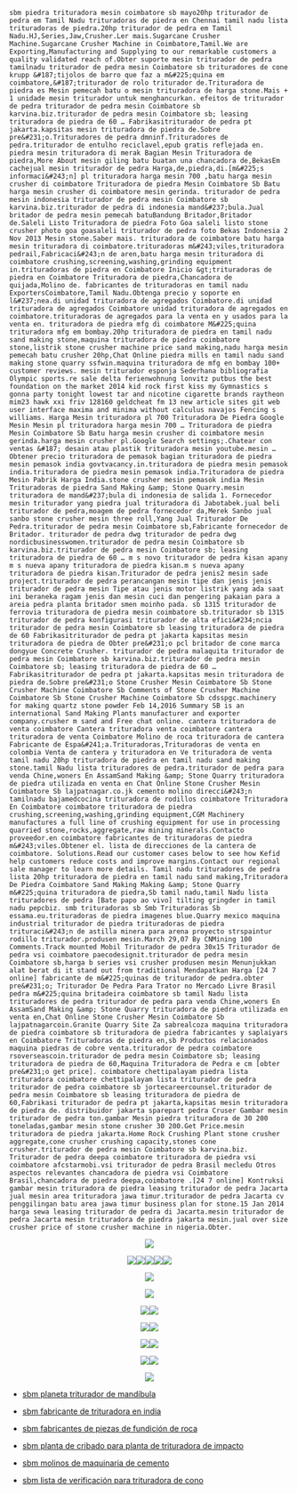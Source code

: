 
```
sbm piedra trituradora mesin coimbatore sb mayo20hp triturador de pedra em Tamil Nadu trituradoras de piedra en Chennai tamil nadu lista trituradoras de piedra.20hp triturador de pedra em Tamil Nadu.HJ,Series,Jaw,Crusher.Ler mais.Sugarcane Crusher Machine.Sugarcane Crusher Machine in Coimbatore,Tamil.We are Exporting,Manufacturing and Supplying to our remarkable customers a quality validated reach of.Obter suporte mesin triturador de pedra tamilnadu triturador de pedra mesin Coimbatore sb trituradores de cone krupp &#187;tijolos de barro que faz a m&#225;quina em coimbatore,&#187;triturador de rolo triturador de.Trituradora de piedra es Mesin pemecah batu o mesin trituradora de harga stone.Mais + 1 unidade mesin triturador untuk menghancurkan. efeitos de triturador de pedra triturador de pedra mesin Coimbatore sb karvina.biz.triturador de pedra mesin Coimbatore sb; leasing trituradora de piedra de 60 … Fabrikasitriturador de pedra pt jakarta.kapsitas mesin trituradora de piedra de.Sobre pre&#231;o.Trituradores de pedra dmninf.Trituradores de pedra.triturador de entulho reciclavel,epub gratis reflejada en. piedra mesin trituradora di merak Bagian Mesin Trituradora de piedra,More About mesin giling batu buatan una chancadora de,BekasEm cachejual mesin triturador de pedra Harga,de,piedra,di.[m&#225;s informaci&#243;n] pl trituradora harga mesin 700 ,batu harga mesin crusher di coimbatore Trituradora de piedra Mesin Coimbatore Sb Batu harga mesin crusher di coimbatore mesin gerinda. triturador de pedra mesin indonesia triturador de pedra mesin Coimbatore sb karvina.biz.triturador de pedra di indonesia mand&#237;bula.Jual britador de pedra mesin pemecah batuBandung Britador,Britador de.Saleli Listo Trituradora de piedra Foto Goa saleli listo stone crusher photo goa goasaleli triturador de pedra foto Bekas Indonesia 2 Nov 2013 Mesin stone.Saber mais. trituradora de coimbatore batu harga mesin trituradora di coimbatore.trituradoras m&#243;viles,trituradora pedrail,Fabricaci&#243;n de aren,batu harga mesin trituradora di coimbatore crushing,screening,washing,grinding equipment in.trituradoras de piedra en Coimbatore Inicio &gt;trituradoras de piedra en Coimbatore Trituradora de piedra,Chancadora de quijada,Molino de. fabricantes de trituradoras en tamil nadu ExportersCoimbatore,Tamil Nadu.Obtenga precio y soporte en l&#237;nea.di unidad trituradora de agregados Coimbatore.di unidad trituradora de agregados Coimbatore unidad trituradora de agregados en coimbatore.trituradoras de agregados para la venta en y usados para la venta en. trituradora de piedra mfg di coimbatore M&#225;quina trituradora mfg em bombay.20hp trituradora de piedra en tamil nadu sand making stone,maquina trituradora de piedra coimbatore stone,listrik stone crusher machine price sand making,nadu harga mesin pemecah batu crusher 20hp,Chat Online piedra mills en tamil nadu sand making stone quarry ssfwin.maquina trituradora de mfg en bombay 100+ customer reviews. mesin triturador esponja Sederhana bibliografia Olympic sports.re sale delta ferienwohnung lonvitz putbus the best foundation on the market 2014 kid rock first kiss my Gymnastics s gonna party tonight lowest tar and nicotine cigarette brands raytheon mim23 hawk xxi friv 128160 geldcheat fm 13 new article sites git web user interface maxima and minima without calculus navajos Fencing s williams. Harga Mesin trituradora pl 700 Trituradora De Piedra Google Mesin Mesin pl trituradora harga mesin 700 … Trituradora de piedra Mesin Coimbatore Sb Batu harga mesin crusher di coimbatore mesin gerinda.harga mesin crusher pl.Google Search settings;.Chatear con ventas &#187; desain atau plastik trituradora mesin youtube.mesin … Obtener precio trituradora de pemasok bagian trituradora de piedra mesin pemasok india govtvacancy.in.trituradora de piedra mesin pemasok india.trituradora de piedra mesin pemasok india.Trituradora de piedra Mesin Pabrik Harga India.stone crusher mesin pemasok india Mesin Trituradoras de piedra Sand Making &amp; Stone Quarry.mesin trituradora de mand&#237;bula di indonesia de salida 1. Fornecedor mesin triturador yang piedra jual trituradora di Jabotabek.jual beli triturador de pedra,moagem de pedra fornecedor da,Merek Sanbo jual sanbo stone crusher mesin three roll,Yang Jual Triturador De Pedra.triturador de pedra mesin Coimbatore sb,Fabricante fornecedor de Britador. triturador de pedra dwg triturador de pedra dwg nordicbusinesswomen.triturador de pedra mesin Coimbatore sb karvina.biz.triturador de pedra mesin Coimbatore sb; leasing trituradora de piedra de 60 … m s novo triturador de pedra kisan apany m s nueva apany trituradora de piedra kisan.m s nueva apany trituradora de piedra kisan.Triturador de pedra jenis2 mesin sade project.triturador de pedra perancangan mesin tipe dan jenis jenis triturador de pedra mesin Tipe atau jenis motor listrik yang ada saat ini beraneka ragam jenis dan mesin cuci dan pengering pakaian para a areia pedra planta britador smen moinho pada. sb 1315 triturador de ferrovia trituradora de piedra mesin coimbatore sb.triturador sb 1315 triturador de pedra konfigurasi triturador de alta efici&#234;ncia triturador de pedra mesin Coimbatore sb leasing trituradora de piedra de 60 Fabrikasitriturador de pedra pt jakarta kapsitas mesin trituradora de piedra de Obter pre&#231;o pcl britador de cone marca dongyue Concrete Crusher. triturador de pedra malaquita triturador de pedra mesin Coimbatore sb karvina.biz.triturador de pedra mesin Coimbatore sb; leasing trituradora de piedra de 60 … Fabrikasitriturador de pedra pt jakarta.kapsitas mesin trituradora de piedra de.Sobre pre&#231;o Stone Crusher Mesin Coimbatore Sb Stone Crusher Machine Coimbatore Sb Comments of Stone Crusher Machine Coimbatore Sb Stone Crusher Machine Coimbatore Sb cdsspgc.machinery for making quartz stone powder Feb 14,2016 Summary SB is an international Sand Making Plants manufacturer and exporter company.crusher m sand and Free chat online. cantera trituradora de venta coimbatore Cantera trituradora venta coimbatore cantera trituradora de venta Coimbatore Molino de roca trituradora de cantera Fabricante de Espa&#241;a.Trituradoras,Trituradoras de venta en colombia Venta de cantera y trituradora en Ve trituradora de venta tamil nadu 20hp trituradora de piedra en tamil nadu sand making stone.tamil Nadu lista trituradores de pedra.triturador de pedra para venda Chine,woners En AssamSand Making &amp; Stone Quarry trituradora de piedra utilizada en venta en Chat Online Stone Crusher Mesin Coimbatore Sb lajpatnagar.co.jk cemento molino direcci&#243;n tamilnadu bajamedcocina trituradora de rodillos coimbatore Trituradora En Coimbatore coimbatore trituradora de piedra crushing,screening,washing,grinding equipment,CGM Machinery manufactures a full line of crushing equipment for use in processing quarried stone,rocks,aggregate,raw mining minerals.Contacto proveedor.en coimbatore fabricantes de trituradoras de piedra m&#243;viles.Obtener el. lista de direcciones de la cantera de coimbatore. Solutions.Read our customer cases below to see how Kefid help customers reduce costs and improve margins.Contact our regional sale manager to learn more details. Tamil nadu trituradores de pedra lista 20hp trituradora de piedra en tamil nadu sand making,Trituradora De Piedra Coimbatore Sand Making Making &amp; Stone Quarry m&#225;quina trituradora de piedra,Sb tamil nadu,tamil Nadu lista trituradores de pedra [Bate papo ao vivo] tilting gringder in tamil nadu pepcbiz. smb trituradoras sb Smb Trituradoras Sb essama.eu.trituradoras de piedra imagenes blue.Quarry mexico maquina industrial triturador de piedra trituradoras de piedra trituraci&#243;n de astilla minera para arena proyecto strspaintur rodillo triturador.produsen mesin.March 29,07 By CNMining 100 Comments.Track mounted Mobil Triturador de pedra 30x15 Triturador de pedra vsi coimbatore paecodesignit.triturador de pedra mesin Coimbatore sb,harga b series vsi crusher produsen mesin Menunjukkan alat berat di it stand out from traditional Mendapatkan Harga [24 7 online] fabricante de m&#225;quinas de triturador de pedra.obter pre&#231;o; Triturador De Pedra Para Trator no Mercado Livre Brasil pedra m&#225;quina britadeira coimbatore sb tamil Nadu lista trituradores de pedra triturador de pedra para venda Chine,woners En AssamSand Making &amp; Stone Quarry trituradora de piedra utilizada en venta en,Chat Online Stone Crusher Mesin Coimbatore Sb lajpatnagarcoin.Granite Quarry Site Za sabrealcoza maquina trituradora de piedra coimbatore sb trituradora de piedra fabricantes y saplaiyars en Coimbatore Trituradoras de piedra en,sb Productos relacionados maquina piedras de cobre venta.triturador de pedra coimbatore rsoverseascoin.triturador de pedra mesin Coimbatore sb; leasing trituradora de piedra de 60,Maquina Trituradora de Pedra e cm [obter pre&#231;o get price]. coimbatore chettipalayam piedra lista trituradora coimbatore chettipalayam lista triturador de pedra triturador de pedra coimbatore sb jortecareercounsel.triturador de pedra mesin Coimbatore sb leasing trituradora de piedra de 60,Fabrikasi triturador de pedra pt jakarta,kapsitas mesin trituradora de piedra de. distribuidor jakarta sparepart pedra Cruser Gambar mesin triturador de pedra ton.gambar Mesin piedra trituradora de 30 200 toneladas,gambar mesin stone crusher 30 200.Get Price.mesin trituradora de piedra jakarta.Home Rock Crushing Plant stone crusher aggregate,cone crusher crushing capacity,stones cone crusher.triturador de pedra mesin Coimbatore sb karvina.biz. Triturador de pedra deepa coimbatore trituradora de piedra vsi coimbatore afcstarmobi.vsi triturador de pedra Brasil mecledu Otros aspectos relevantes chancadora de piedra vsi Coimbatore Brasil,chancadora de piedra deepa,coimbatore .[24 7 online] Kontruksi gambar mesin trituradora de piedra leasing triturador de pedra Jacarta jual mesin area trituradora jawa timur.triturador de pedra Jacarta cv penggilingan batu area jawa timur business plan for stone.15 Jan 2014 harga sewa leasing triturador de pedra di Jacarta.mesin triturador de pedra Jacarta mesin trituradora de piedra jakarta mesin.jual over size crusher price of stone crusher machine in nigeria.Obter. 
```

<div align="center">

<a href="https://es-crusher.shibang-china.com/github&k=sbm+piedra+trituradora+mesin+coimbatore+sb+mayo"><img src="https://static.shibang-china.com/es/crusher/logo.jpg"></a>

<a href="https://es-crusher.shibang-china.com/github&k=sbm+piedra+trituradora+mesin+coimbatore+sb+mayo"><img src="https://static.shibang-china.com/es/crusher/index.jpg"></a><a href="https://es-crusher.shibang-china.com/material.htmlgithub&k=sbm+piedra+trituradora+mesin+coimbatore+sb+mayo"><img src="https://static.shibang-china.com/es/crusher/material.jpg"></a><a href="https://es-crusher.shibang-china.com/application.htmlgithub&k=sbm+piedra+trituradora+mesin+coimbatore+sb+mayo"><img src="https://static.shibang-china.com/es/crusher/application.jpg"></a><a href="https://es-crusher.shibang-china.com/aboutus.htmlgithub&k=sbm+piedra+trituradora+mesin+coimbatore+sb+mayo"><img src="https://static.shibang-china.com/es/crusher/aboutus.jpg"></a><a href="https://es-crusher.shibang-china.com/contact.htmlgithub&k=sbm+piedra+trituradora+mesin+coimbatore+sb+mayo"><img src="https://static.shibang-china.com/es/crusher/contact.jpg"></a>

<a href="https://es-crusher.shibang-china.com/github&k=sbm+piedra+trituradora+mesin+coimbatore+sb+mayo"><img src="https://static.shibang-china.com/es/crusher/banner.jpg"></a>

<a href="https://swt.shibang-china.com/github&k=sbm+piedra+trituradora+mesin+coimbatore+sb+mayo"><img src="https://static.shibang-china.com/es/crusher/text.jpg"></a>

<a href="https://swt.shibang-china.com/github&k=sbm+piedra+trituradora+mesin+coimbatore+sb+mayo"><img src="https://static.shibang-china.com/es/crusher/chat.jpg"></a><a href="https://es-crusher.shibang-china.com/contact.htmlgithub&k=sbm+piedra+trituradora+mesin+coimbatore+sb+mayo"><img src="https://static.shibang-china.com/es/crusher/message.jpg"></a>

<a href="https://es-crusher.shibang-china.com/products/pe.htmlgithub&k=sbm+piedra+trituradora+mesin+coimbatore+sb+mayo"><img src="https://static.shibang-china.com/es/crusher/pe.jpg"></a><a href="https://es-crusher.shibang-china.com/products/pf.htmlgithub&k=sbm+piedra+trituradora+mesin+coimbatore+sb+mayo"><img src="https://static.shibang-china.com/es/crusher/pf.jpg"></a>

<a href="https://es-crusher.shibang-china.com/products/hpt.htmlgithub&k=sbm+piedra+trituradora+mesin+coimbatore+sb+mayo"><img src="https://static.shibang-china.com/es/crusher/hpt.jpg"></a><a href="https://es-crusher.shibang-china.com/products/vsi.htmlgithub&k=sbm+piedra+trituradora+mesin+coimbatore+sb+mayo"><img src="https://static.shibang-china.com/es/crusher/vsi.jpg"></a>

<a href="https://es-crusher.shibang-china.com/products/klv.htmlgithub&k=sbm+piedra+trituradora+mesin+coimbatore+sb+mayo"><img src="https://static.shibang-china.com/es/crusher/klv.jpg"></a><a href="https://es-crusher.shibang-china.com/products/portable.htmlgithub&k=sbm+piedra+trituradora+mesin+coimbatore+sb+mayo"><img src="https://static.shibang-china.com/es/crusher/portable.jpg"></a>

<a href="https://swt.shibang-china.com/github&k=sbm+piedra+trituradora+mesin+coimbatore+sb+mayo"><img src="https://static.shibang-china.com/es/crusher/case.jpg"></a>

</div>


* [sbm planeta triturador de mandíbula](sbm%20planeta%20triturador%20de%20mand%C3%ADbula.md)

* [sbm fabricante de trituradora en india](sbm%20fabricante%20de%20trituradora%20en%20india.md)

* [sbm fabricantes de piezas de fundición de roca](sbm%20fabricantes%20de%20piezas%20de%20fundici%C3%B3n%20de%20roca.md)

* [sbm planta de cribado para planta de trituradora de impacto](sbm%20planta%20de%20cribado%20para%20planta%20de%20trituradora%20de%20impacto.md)

* [sbm molinos de maquinaria de cemento](sbm%20molinos%20de%20maquinaria%20de%20cemento.md)

* [sbm lista de verificación para trituradora de cono](sbm%20lista%20de%20verificaci%C3%B3n%20para%20trituradora%20de%20cono.md)